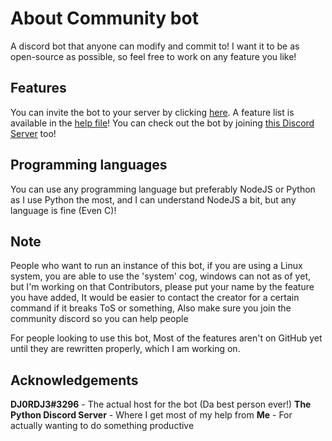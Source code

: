 # About Community bot
A discord bot that anyone can modify and commit to! I want it to be as open-source as possible, so feel free to work on any feature you like!

## Features
You can invite the bot to your server by clicking [here](https://discordapp.com/oauth2/authorize?client_id=610225885093691467&scope=bot&permissions=8).
A feature list is available in the [help file](https://github.com/IpProxyNeon/Community-discord-bot/blob/master/help.txt)!
You can check out the bot by joining [this Discord Server](https://discord.gg/zF8z7ar) too!

## Programming languages
You can use any programming language but preferably NodeJS or Python as I use Python the most, and I can understand NodeJS a bit, but any language is fine (Even C)! 

## Note
People who want to run an instance of this bot, if you are using a Linux system, you are able to use the 'system' cog, windows can not as of yet, but I'm working on that
Contributors, please put your name by the feature you have added, It would be easier to contact the creator for a certain command if it breaks ToS or something, Also make sure you join the community discord so you can help people

For people looking to use this bot, Most of the features aren't on GitHub yet until they are rewritten properly, which I am working on.

## Acknowledgements
**DJ0RDJ3#3296** - The actual host for the bot (Da best person ever!)
**The Python Discord Server** - Where I get most of my help from
**Me** - For actually wanting to do something productive
